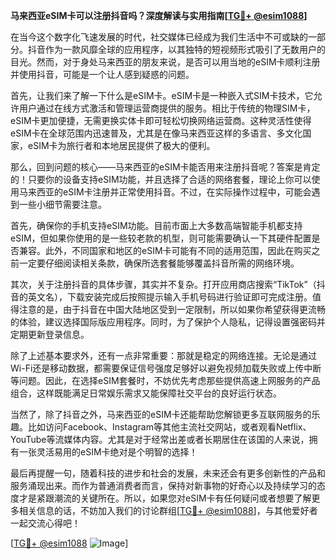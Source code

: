 **马来西亚eSIM卡可以注册抖音吗？深度解读与实用指南[[TG💪+ @esim1088](https://t.me/s/esim1088)]**

在当今这个数字化飞速发展的时代，社交媒体已经成为我们生活中不可或缺的一部分。抖音作为一款风靡全球的应用程序，以其独特的短视频形式吸引了无数用户的目光。然而，对于身处马来西亚的朋友来说，是否可以用当地的eSIM卡顺利注册并使用抖音，可能是一个让人感到疑惑的问题。

首先，让我们来了解一下什么是eSIM卡。eSIM卡是一种嵌入式SIM卡技术，它允许用户通过在线方式激活和管理运营商提供的服务。相比于传统的物理SIM卡，eSIM卡更加便捷，无需更换实体卡即可轻松切换网络运营商。这种灵活性使得eSIM卡在全球范围内迅速普及，尤其是在像马来西亚这样的多语言、多文化国家，eSIM卡为旅行者和本地居民提供了极大的便利。

那么，回到问题的核心——马来西亚的eSIM卡能否用来注册抖音呢？答案是肯定的！只要你的设备支持eSIM功能，并且选择了合适的网络套餐，理论上你可以使用马来西亚的eSIM卡注册并正常使用抖音。不过，在实际操作过程中，可能会遇到一些小细节需要注意。

首先，确保你的手机支持eSIM功能。目前市面上大多数高端智能手机都支持eSIM，但如果你使用的是一些较老款的机型，则可能需要确认一下其硬件配置是否兼容。此外，不同国家和地区的eSIM卡可能有不同的适用范围，因此在购买之前一定要仔细阅读相关条款，确保所选套餐能够覆盖抖音所需的网络环境。

其次，关于注册抖音的具体步骤，其实并不复杂。打开应用商店搜索“TikTok”（抖音的英文名），下载安装完成后按照提示输入手机号码进行验证即可完成注册。值得注意的是，由于抖音在中国大陆地区受到一定限制，所以如果你希望获得更流畅的体验，建议选择国际版应用程序。同时，为了保护个人隐私，记得设置强密码并定期更新登录信息。

除了上述基本要求外，还有一点非常重要：那就是稳定的网络连接。无论是通过Wi-Fi还是移动数据，都需要保证信号强度足够好以避免视频加载失败或上传中断等问题。因此，在选择eSIM套餐时，不妨优先考虑那些提供高速上网服务的产品组合，这样既能满足日常娱乐需求又能保障社交平台的良好运行状态。

当然了，除了抖音之外，马来西亚的eSIM卡还能帮助您解锁更多互联网服务的乐趣。比如访问Facebook、Instagram等其他主流社交网站，或者观看Netflix、YouTube等流媒体内容。尤其是对于经常出差或者长期居住在该国的人来说，拥有一张灵活易用的eSIM卡绝对是个明智的选择！

最后再提醒一句，随着科技的进步和社会的发展，未来还会有更多创新性的产品和服务涌现出来。而作为普通消费者而言，保持对新事物的好奇心以及持续学习的态度才是紧跟潮流的关键所在。所以，如果您对eSIM卡有任何疑问或者想要了解更多相关信息的话，不妨加入我们的讨论群组[[TG💪+ @esim1088](https://t.me/s/esim1088)]，与其他爱好者一起交流心得吧！

[[TG💪+ @esim1088](https://t.me/s/esim1088) ![Image](https://i.postimg.cc/4NQfJmqS/Snipaste-2025-05-13-00-14-12.png)]